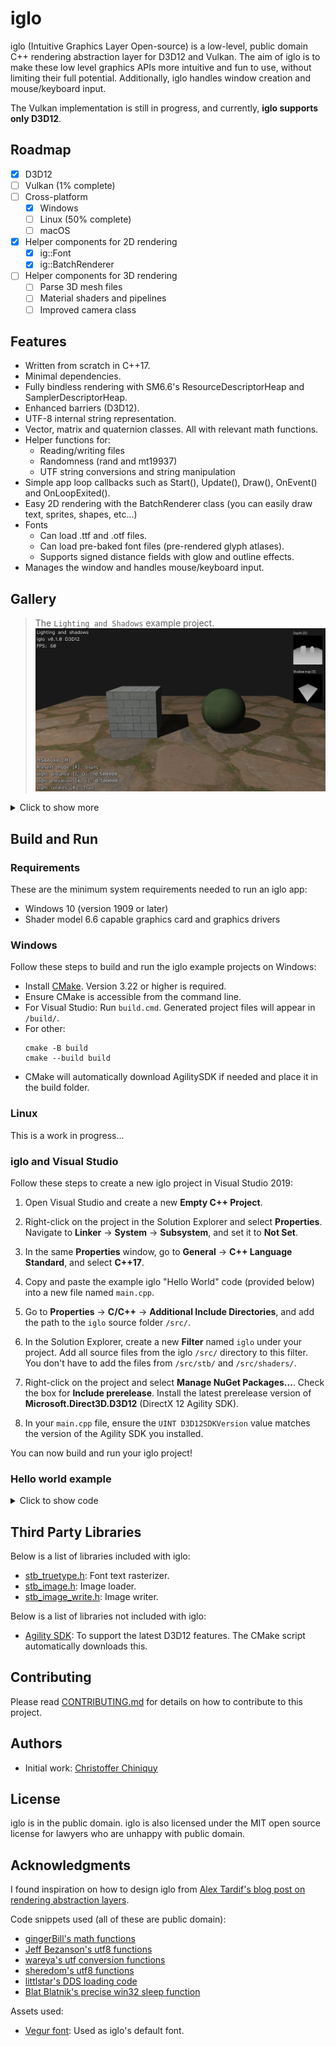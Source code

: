 # iglo

iglo (Intuitive Graphics Layer Open-source) is a low-level, public domain C++ rendering abstraction layer for D3D12 and Vulkan. The aim of iglo is to make these low level graphics APIs more intuitive and fun to use, without limiting their full potential. Additionally, iglo handles window creation and mouse/keyboard input.

The Vulkan implementation is still in progress, and currently, **iglo supports only D3D12**.

## Roadmap

- [x] D3D12
- [ ] Vulkan (1% complete)
- [ ] Cross-platform
  - [x] Windows
  - [ ] Linux (50% complete)
  - [ ] macOS
- [x] Helper components for 2D rendering
  -  [x] ig::Font
  -  [x] ig::BatchRenderer
- [ ] Helper components for 3D rendering
  -  [ ] Parse 3D mesh files
  -  [ ] Material shaders and pipelines
  -  [ ] Improved camera class

## Features

- Written from scratch in C++17.
- Minimal dependencies.
- Fully bindless rendering with SM6.6's ResourceDescriptorHeap and SamplerDescriptorHeap.
- Enhanced barriers (D3D12).
- UTF-8 internal string representation.
- Vector, matrix and quaternion classes. All with relevant math functions.
- Helper functions for:
  - Reading/writing files
  - Randomness (rand and mt19937)
  - UTF string conversions and string manipulation
- Simple app loop callbacks such as Start(), Update(), Draw(), OnEvent() and OnLoopExited().
- Easy 2D rendering with the BatchRenderer class (you can easily draw text, sprites, shapes, etc...)
- Fonts
  - Can load .ttf and .otf files.
  - Can load pre-baked font files (pre-rendered glyph atlases).
  - Supports signed distance fields with glow and outline effects.
- Manages the window and handles mouse/keyboard input.

## Gallery

> The `Lighting and Shadows` example project.
![](images/example-projects/LightingAndShadows.png)

<details>
<summary>Click to show more</summary>

> The `Camera and Skybox` example project demonstrates how to use the ig::BaseCamera class and how to render a skybox. It also demonstrates how to use instancing to render models (cubes in this case).
![](images/example-projects/CameraAndSkybox.png)

> The `Hello BatchRenderer` example project demonstrates how to use the ig::BatchRenderer class to render various types of 2D geometry.
![](images/example-projects/HelloBatchRenderer1.png)
![](images/example-projects/HelloBatchRenderer2.png)
![](images/example-projects/HelloBatchRenderer3.png)
![](images/example-projects/HelloBatchRenderer4.png)
![](images/example-projects/HelloBatchRenderer5.png)
![](images/example-projects/HelloBatchRenderer6.png)
![](images/example-projects/HelloBatchRenderer7.png)

> The `Hello cube` and `Hello world` example projects.
![](images/example-projects/HelloCube.png)
![](images/example-projects/HelloWorld.png)

</details>

## Build and Run

### Requirements

These are the minimum system requirements needed to run an iglo app:

- Windows 10 (version 1909 or later)
- Shader model 6.6 capable graphics card and graphics drivers

### Windows

Follow these steps to build and run the iglo example projects on Windows:

- Install [CMake](https://cmake.org/download/). Version 3.22 or higher is required.
- Ensure CMake is accessible from the command line. 
- For Visual Studio: Run `build.cmd`. Generated project files will appear in `/build/`. 
- For other:
  ```
  cmake -B build
  cmake --build build
  ```
- CMake will automatically download AgilitySDK if needed and place it in the build folder.

### Linux

This is a work in progress...

### iglo and Visual Studio

Follow these steps to create a new iglo project in Visual Studio 2019:  

1. Open Visual Studio and create a new **Empty C++ Project**.  

2. Right-click on the project in the Solution Explorer and select **Properties**. Navigate to **Linker** → **System** → **Subsystem**, and set it to **Not Set**.  

3. In the same **Properties** window, go to **General** → **C++ Language Standard**, and select **C++17**.  

4. Copy and paste the example iglo "Hello World" code (provided below) into a new file named `main.cpp`.  

5. Go to **Properties** → **C/C++** → **Additional Include Directories**, and add the path to the `iglo` source folder `/src/`.  

6. In the Solution Explorer, create a new **Filter** named `iglo` under your project. Add all source files from the iglo `/src/` directory to this filter. You don't have to add the files from `/src/stb/` and `/src/shaders/`. 

7. Right-click on the project and select **Manage NuGet Packages...**. Check the box for **Include prerelease**. Install the latest prerelease version of **Microsoft.Direct3D.D3D12** (DirectX 12 Agility SDK).  

8. In your `main.cpp` file, ensure the `UINT D3D12SDKVersion` value matches the version of the Agility SDK you installed.  

You can now build and run your iglo project!

### Hello world example

<details>
<summary>Click to show code</summary>

```
#include "iglo.h"
#include "igloFont.h"
#include "igloBatchRenderer.h"
#include "igloMainLoop.h"

#ifdef IGLO_D3D12
// Agility SDK path and version. Support for enhanced barriers and shader model 6.6 is required.
extern "C" { __declspec(dllexport) extern const UINT D3D12SDKVersion = 715; }
extern "C" { __declspec(dllexport) extern const char* D3D12SDKPath = u8".\\D3D12\\"; }
#endif

ig::IGLOContext context;
ig::CommandList cmd;
ig::Font defaultFont;
ig::BatchRenderer r;
ig::MainLoop mainloop;

void Start()
{
	cmd.Load(context, ig::CommandListType::Graphics);

	cmd.Begin();
	{
		defaultFont.LoadAsPrebaked(context, cmd, ig::GetDefaultFont()); // Load embedded prebaked font
		r.Load(context, cmd, context.GetBackBufferRenderTargetDesc());
	}
	cmd.End();

	// Submit work to the GPU and wait for the work to complete before proceeding
	context.WaitForCompletion(context.Submit(cmd));
}

void OnLoopExited()
{
	context.WaitForIdleDevice(); // Wait for GPU to finish all remaining work before resources get released
}

// This is called once per frame.
void Update(double elapsedSeconds)
{
}

// This is a frame-rate independent callback that allows you to decouple the game physics frame-rate from the visual frame-rate.
// This is called with a fixed timestep.
void FixedUpdate()
{
}

void OnEvent(ig::Event e)
{
	if (e.type == ig::EventType::CloseRequest)
	{
		mainloop.Quit();
		return;
	}
}

void Draw()
{
	cmd.Begin();
	{
		// The back buffer will now be used as a render target
		cmd.AddTextureBarrier(context.GetBackBuffer(), ig::SimpleBarrier::Common, ig::SimpleBarrier::RenderTarget, false);
		cmd.FlushBarriers();

		cmd.SetRenderTarget(&context.GetBackBuffer());
		cmd.SetViewport((float)context.GetWidth(), (float)context.GetHeight());
		cmd.SetScissorRectangle(context.GetWidth(), context.GetHeight());
		cmd.ClearColor(context.GetBackBuffer(), ig::Colors::Black);

		r.Begin(cmd);
		{
			r.DrawString(64, 64, "Hello world!", defaultFont, ig::Colors::Green);
		}
		r.End();

		// The back buffer will now be used to present
		cmd.AddTextureBarrier(context.GetBackBuffer(), ig::SimpleBarrier::RenderTarget, ig::SimpleBarrier::Common, false);
		cmd.FlushBarriers();
	}
	cmd.End();

	context.Submit(cmd);
	context.Present();
}

#ifdef _WIN32
int WINAPI WinMain(HINSTANCE hInstance, HINSTANCE hPrevInst, LPSTR lpCmdLine, int nShow)
#endif
#ifdef __linux__
int main(int argc, char** argv)
#endif
{
	if (context.Load(
		ig::WindowSettings("Hello world!", 640, 480),
		ig::RenderSettings(ig::PresentMode::Vsync)))
	{
		mainloop.Run(context, Start, OnLoopExited, Draw, Update, FixedUpdate, OnEvent);
	}
	// The iglo objects declared on the stack get released here in the reverse order they were declared
	return 0;
}
```

</details>

## Third Party Libraries

Below is a list of libraries included with iglo:
- [stb_truetype.h](https://github.com/nothings/stb/): Font text rasterizer.
- [stb_image.h](https://github.com/nothings/stb/): Image loader.
- [stb_image_write.h](https://github.com/nothings/stb/): Image writer.

Below is a list of libraries not included with iglo:
- [Agility SDK](https://devblogs.microsoft.com/directx/directx12agility/): To support the latest D3D12 features. The CMake script automatically downloads this.

## Contributing

Please read [CONTRIBUTING.md](CONTRIBUTING.md) for details on how to contribute to this project.

## Authors

- Initial work: [Christoffer Chiniquy](https://github.com/c-chiniquy)

## License

iglo is in the public domain. iglo is also licensed under the MIT open source license for lawyers who are unhappy with public domain.

## Acknowledgments

I found inspiration on how to design iglo from [Alex Tardif's blog post on rendering abstraction layers](https://alextardif.com/RenderingAbstractionLayers.html).

Code snippets used (all of these are public domain):
- [gingerBill's math functions](https://github.com/gingerBill/gb/blob/master/gb_math.h)
- [Jeff Bezanson's utf8 functions](https://github.com/JeffBezanson/cutef8/blob/master/utf8.c)
- [wareya's utf conversion functions](https://github.com/wareya/unishim/blob/master/unishim.h)
- [sheredom's utf8 functions](https://github.com/sheredom/utf8.h/blob/master/utf8.h)
- [littlstar's DDS loading code](https://github.com/littlstar/soil/)
- [Blat Blatnik's precise win32 sleep function](https://github.com/blat-blatnik/Snippets/blob/main/precise_sleep.c)

Assets used:
- [Vegur font](https://www.fontspace.com/vegur-font-f7408): Used as iglo's default font.
